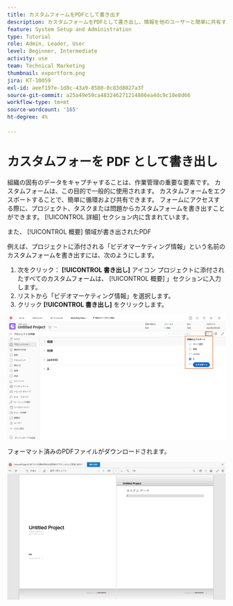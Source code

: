 ```yaml
---
title: カスタムフォームをPDFとして書き出す
description: カスタムフォームをPDFとして書き出し、情報を他のユーザーと簡単に共有する方法を説明します。
feature: System Setup and Administration
type: Tutorial
role: Admin, Leader, User
level: Beginner, Intermediate
activity: use
team: Technical Marketing
thumbnail: exportform.png
jira: KT-10059
exl-id: aeef197e-1d8c-43a9-8580-0c83d8027a3f
source-git-commit: a25a49e59ca483246271214886ea4dc9c10e8d66
workflow-type: tm+mt
source-wordcount: '165'
ht-degree: 4%

---
```


# カスタムフォーを PDF として書き出し

組織の固有のデータをキャプチャすることは、作業管理の重要な要素です。 カスタムフォームは、この目的で一般的に使用されます。 カスタムフォームをエクスポートすることで、簡単に循環および共有できます。 フォームにアクセスする際に、プロジェクト、タスクまたは問題からカスタムフォームを書き出すことができます。 [!UICONTROL 詳細] セクション内に含まれています。

また、 [!UICONTROL 概要] 領域が書き出されたPDF

例えば、プロジェクトに添付される「ビデオマーケティング情報」という名前のカスタムフォームを書き出すには、次のようにします。

1. 次をクリック： **[!UICONTROL 書き出し]** アイコン プロジェクトに添付されたすべてのカスタムフォームは、 [!UICONTROL 概要] 」セクションに入力します。
1. リストから「ビデオマーケティング情報」を選択します。
1. クリック **[!UICONTROL 書き出し]** をクリックします。

![カスタムフォーム書き出しオプション](assets/custom-forms-export-1.png)

フォーマット済みのPDFファイルがダウンロードされます。

![書き出されたカスタムフォームのサンプル](assets/custom-forms-export-2.png)
